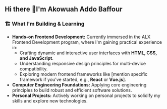 ## Hi there 👋I'm Akowuah Addo Baffour
### :building_construction: What I'm Building & Learning

* **Hands-on Frontend Development:** Currently immersed in the ALX Frontend Development program, where I'm gaining practical experience in:
    * Crafting dynamic and interactive user interfaces with **HTML, CSS, and JavaScript**.
    * Understanding responsive design principles for multi-device compatibility.
    * Exploring modern frontend frameworks like [mention specific framework if you've started, e.g., **React** or **Vue.js**].
* **Computer Engineering Foundations:** Applying core engineering principles to build robust and efficient software solutions.
* **Personal Projects:** Actively working on personal projects to solidify my skills and explore new technologies.
    
<!--
**Baffour738/Baffour738** is a ✨ _special_ ✨ repository because its `README.md` (this file) appears on your GitHub profile.

Here are some ideas to get you started:

- 🔭 I’m currently working on ...
- 🌱 I’m currently learning Frontend Web Development
- 👯 I’m looking to collaborate on a full stack project where I will bring the frontend to life
- 🤔 I’m looking for help with 
- 💬 Ask me about ...
- 📫 How to reach me: akowuahab@gmail.com
- 😄 Pronouns: ...
- ⚡ Fun fact: ...I like eating.
-->
